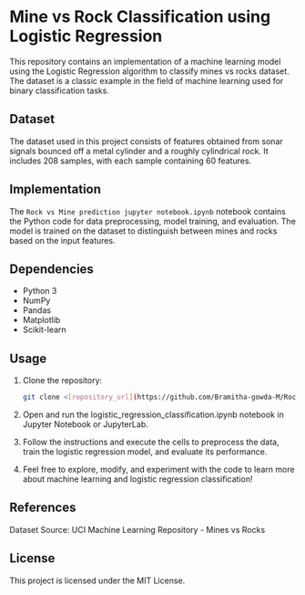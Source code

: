 # Mine vs Rock Classification using Logistic Regression

This repository contains an implementation of a machine learning model using the Logistic Regression algorithm to classify mines vs rocks dataset. The dataset is a classic example in the field of machine learning used for binary classification tasks.

## Dataset
The dataset used in this project consists of features obtained from sonar signals bounced off a metal cylinder and a roughly cylindrical rock. It includes 208 samples, with each sample containing 60 features.

## Implementation
The `Rock vs Mine prediction jupyter notebook.ipynb` notebook contains the Python code for data preprocessing, model training, and evaluation. The model is trained on the dataset to distinguish between mines and rocks based on the input features.

## Dependencies
- Python 3
- NumPy
- Pandas
- Matplotlib
- Scikit-learn

## Usage
1. Clone the repository:
   ```bash
   git clone <[repository_url](https://github.com/Bramitha-gowda-M/Rock-vs-Mine-prediction-using-sonar-Dataset-using-Logistic-Regression)https://github.com/Bramitha-gowda-M/Rock-vs-Mine-prediction-using-sonar-Dataset-using-Logistic-Regression>

2. Open and run the logistic_regression_classification.ipynb notebook in Jupyter Notebook or JupyterLab.

3. Follow the instructions and execute the cells to preprocess the data, train the logistic regression model, and evaluate its performance.

4. Feel free to explore, modify, and experiment with the code to learn more about machine learning and logistic regression classification!

## References
Dataset Source: UCI Machine Learning Repository - Mines vs Rocks

## License
This project is licensed under the MIT License.

